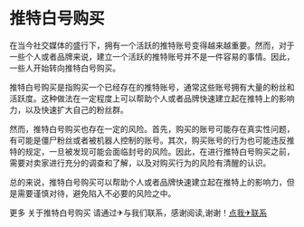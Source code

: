 # 推特白号购买

在当今社交媒体的盛行下，拥有一个活跃的推特账号变得越来越重要。然而，对于一些个人或者品牌来说，建立一个活跃的推特账号并不是一件容易的事情。因此，一些人开始转向推特白号购买。

推特白号购买是指购买一个已经存在的推特账号，通常这些账号拥有大量的粉丝和活跃度。这种做法在一定程度上可以帮助个人或者品牌快速建立起在推特上的影响力，以及快速扩大自己的粉丝群。

然而，推特白号购买也存在一定的风险。首先，购买的账号可能存在真实性问题，有可能是僵尸粉丝或者被机器人控制的账号。其次，购买账号的行为也可能违反推特的规定，一旦被发现可能会面临封号的风险。因此，在进行推特白号购买之前，需要对卖家进行充分的调查和了解，以及对购买行为的风险有清醒的认识。

总的来说，推特白号购买可以帮助个人或者品牌快速建立起在推特上的影响力，但是需要谨慎对待，避免陷入不必要的风险之中。

更多 关于推特白号购买 请通过✈与我们联系，感谢阅读,谢谢！[点我✈联系](https://w.k02.cc)